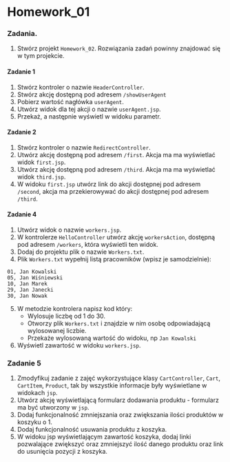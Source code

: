 # Homework_01


### Zadania.

1. Stwórz projekt `Homework_02`. Rozwiązania zadań powinny znajdować się w tym projekcie.


#### Zadanie 1

1. Stwórz kontroler o nazwie `HeaderController`.
2. Stwórz akcję dostępną pod adresem `/showUserAgent`
3. Pobierz wartość nagłówka `userAgent`.
4. Utwórz widok dla tej akcji o nazwie `userAgent.jsp`.
5. Przekaż, a następnie wyświetl w widoku parametr.

#### Zadanie 2

1. Stwórz kontroler o nazwie `RedirectController`.
2. Utwórz akcję dostępną pod adresem `/first`. Akcja ma ma wyświetlać widok `first.jsp`.
3. Utwórz akcję dostępną pod adresem `/third`. Akcja ma ma wyświetlać widok `third.jsp`.
4. W widoku `first.jsp` utwórz link do akcji dostępnej pod adresem `/second`, akcja ma przekierowywać do akcji dostępnej pod adresem `/third`.


#### Zadanie 4

1. Utwórz widok o nazwie `workers.jsp`.
2. W kontrolerze `HelloController` utwórz akcję `workersAction`, dostępną pod adresem `/workers`,
 która wyświetli ten widok.
3. Dodaj do projektu plik o nazwie `Workers.txt`.
4. Plik `Workers.txt` wypełnij listą pracowników (wpisz je samodzielnie):
```
01, Jan Kowalski
05, Jan Wiśniewski
10, Jan Marek
29, Jan Janecki
30, Jan Nowak
```

5. W metodzie kontrolera napisz kod który:
    * Wylosuje liczbę od 1 do 30.
    * Otworzy plik `Workers.txt` i znajdzie w nim osobę odpowiadającą wylosowanej liczbie.
    * Przekaże wylosowaną wartość do widoku, np `Jan Kowalski`
6. Wyświetl zawartość w widoku `workers.jsp`.


### Zadanie 5

1. Zmodyfikuj zadanie z zajęć wykorzystujące klasy `CartController`, `Cart`, `CartItem`, `Product`, tak by wszystkie informacje były wyświetlane w widokach `jsp`.
2. Utwórz akcję wyświetlającą formularz dodawania produktu - formularz ma być utworzony w `jsp`.
3. Dodaj funkcjonalność zmniejszania oraz zwiększania ilości produktów w koszyku o 1.
4. Dodaj funkcjonalność usuwania produktu z koszyka.
5. W widoku jsp wyświetlającym zawartość koszyka, dodaj linki pozwalające zwiększyć oraz zmniejszyć ilość danego produktu oraz link do usunięcia pozycji z koszyka.